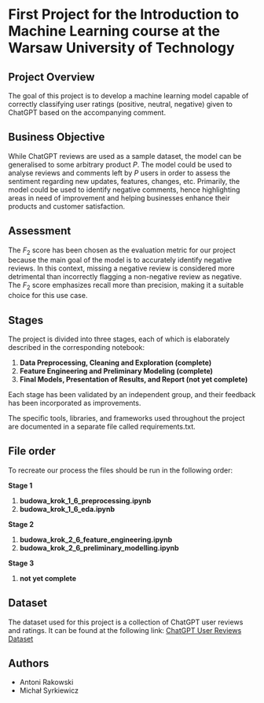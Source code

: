 # First Project for the Introduction to Machine Learning course at the Warsaw University of Technology

## Project Overview
The goal of this project is to develop a machine learning model capable of correctly classifying user ratings (positive, neutral, negative) given to ChatGPT based on the accompanying comment. 

## Business Objective
While ChatGPT reviews are used as a sample dataset, the model can be generalised to some
arbitrary product $P$. The model could be used to analyse reviews and comments left by $P$ users in order to 
assess the sentiment regarding new updates, features, changes, etc. Primarily, the model could be used
to identify negative comments, hence highlighting areas in need of improvement
and helping businesses enhance their products and customer satisfaction.

## Assessment
The $F_{2}$ score has been chosen as the evaluation metric for our project because the main goal of the model is to accurately identify negative reviews. In this context, missing a negative review is considered more detrimental than incorrectly flagging a non-negative review as negative. The $F_{2}$ score emphasizes recall more than precision, making it a suitable choice for this use case.

## Stages
The project is divided into three stages, each of which is elaborately described in the corresponding notebook:
1. **Data Preprocessing, Cleaning and Exploration (complete)**
2. **Feature Engineering and Preliminary Modeling (complete)**
3. **Final Models, Presentation of Results, and Report (not yet complete)**

Each stage has been validated by an independent group, and their feedback has been incorporated as improvements.

The specific tools, libraries, and frameworks used throughout the project are documented in a separate file called requirements.txt.

## File order
To recreate our process the files should be run in the following order: 

**Stage 1**
1. **budowa_krok_1_6_preprocessing.ipynb**
2. **budowa_krok_1_6_eda.ipynb** 

**Stage 2**
1. **budowa_krok_2_6_feature_engineering.ipynb**
2. **budowa_krok_2_6_preliminary_modelling.ipynb**

**Stage 3**
1. **not yet complete**

## Dataset
The dataset used for this project is a collection of ChatGPT user reviews and ratings. It can be found at the following link:
[ChatGPT User Reviews Dataset](https://www.kaggle.com/datasets/anandshaw2001/chatgpt-users-reviews)

## Authors
- Antoni Rakowski
- Michał Syrkiewicz
